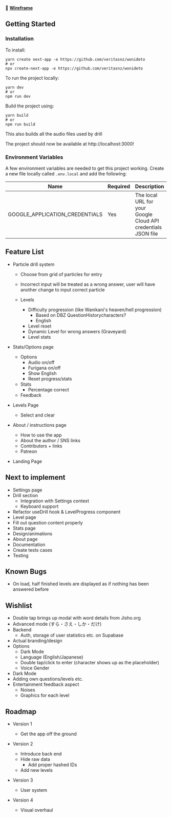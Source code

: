 🧭 **[Wireframe](https://xd.adobe.com/view/fcda656c-e122-4ce5-a462-3c6e3448417a-a989/?fullscreen&hints=off)**

## Getting Started

### Installation

To install:

```
yarn create next-app -e https://github.com/veritasnz/wonideto
# or
npx create-next-app -e https://github.com/veritasnz/wonideto
```

To run the project locally:

```
yarn dev
# or
npm run dev
```

Build the project using:

```
yarn build
# or
npm run build
```

This also builds all the audio files used by drill

The project should now be available at http://localhost:3000!

### Environment Variables

A few environment variables are needed to get this project working.
Create a new file locally called `.env.local` and add the following:

| Name                           | Required | Description                                                   |
| ------------------------------ | -------- | ------------------------------------------------------------- |
| GOOGLE_APPLICATION_CREDENTIALS | Yes      | The local URL for your Google Cloud API credentials JSON file |

## Feature List

-   Particle drill system

    -   Choose from grid of particles for entry
    -   Incorrect input will be treated as a wrong answer, user will have another change to input correct particle

    -   Levels
        -   Difficulty progression (like Wanikani's heaven/hell progression)
            -   Based on DBZ QuestionHistorycharacters?
            -   English
        -   Level reset
        -   Dynamic Level for wrong answers (Graveyard)
        -   Level stats

-   Stats/Options page

    -   Options
        -   Audio on/off
        -   Furigana on/off
        -   Show English
        -   Reset progress/stats
    -   Stats
        -   Percentage correct
    -   Feedback

-   Levels Page
    -   Select and clear
-   About / instructions page

    -   How to use the app
    -   About the author / SNS links
    -   Contributors + links
    -   Patreon

-   Landing Page

## Next to implement

-   Settings page
-   Drill section
    -   Integration with Settings context
    -   Keyboard support
-   Refactor useDrill hook & LevelProgress component
-   Level page
-   Fill out question content properly
-   Stats page
-   Design/animations
-   About page
-   Documentation
-   Create tests cases
-   Testing

## Known Bugs

-   On load, half finished levels are displayed as if nothing has been answered before

## Wishlist

-   Double tap brings up modal with word details from Jisho.org
-   Advanced mode (すら・さえ・しか・だけ)
-   Backend
    -   Auth, storage of user statistics etc. on Supabase
-   Actual branding/design
-   Options
    -   Dark Mode
    -   Language (English/Japanese)
    -   Double tap/click to enter (character shows up as the placeholder)
    -   Voice Gender
-   Dark Mode
-   Adding own questions/levels etc.
-   Entertainment feedback aspect
    -   Noises
    -   Graphics for each level

## Roadmap

-   Version 1
    -   Get the app off the ground
-   Version 2

    -   Introduce back end
    -   Hide raw data
        -   Add proper hashed IDs
    -   Add new levels

-   Version 3
    -   User system
-   Version 4
    -   Visual overhaul
